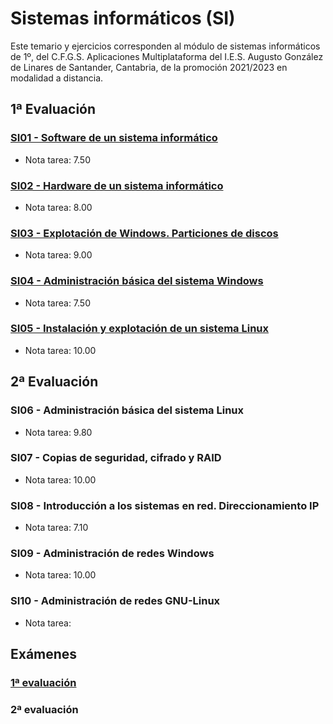 # Sistemas informáticos (SI)
Este temario y ejercicios corresponden al módulo de sistemas informáticos de 1º, del C.F.G.S. Aplicaciones Multiplataforma del I.E.S. Augusto González de Linares de Santander, Cantabria, de la promoción 2021/2023 en modalidad a distancia.
## 1ª Evaluación
### [SI01 - Software de un sistema informático](https://github.com/DiegoGlez1992/DAM/tree/main/Sistemas%20Inform%C3%A1ticos/SI01%20-%20Software%20de%20un%20sistema%20inform%C3%A1tico)
* Nota tarea: 7.50
### [SI02 - Hardware de un sistema informático](https://github.com/DiegoGlez1992/DAM/tree/main/Sistemas%20Inform%C3%A1ticos/SI02%20-%20Hardware%20de%20un%20sistema%20inform%C3%A1tico)
* Nota tarea: 8.00
### [SI03 - Explotación de Windows. Particiones de discos](https://github.com/DiegoGlez1992/DAM/tree/main/Sistemas%20Inform%C3%A1ticos/SI03%20-%20Explotaci%C3%B3n%20de%20Windows.%20Particiones%20de%20discos)
* Nota tarea: 9.00
### [SI04 - Administración básica del sistema Windows](https://github.com/DiegoGlez1992/DAM/tree/main/Sistemas%20Inform%C3%A1ticos/SI04%20-%20Administraci%C3%B3n%20b%C3%A1sica%20del%20sistema%20Windows)
* Nota tarea: 7.50
### [SI05 - Instalación y explotación de un sistema Linux](https://github.com/DiegoGlez1992/DAM/tree/main/Sistemas%20Inform%C3%A1ticos/SI05%20-%20Instalaci%C3%B3n%20y%20explotaci%C3%B3n%20de%20un%20sistema%20Linux)
* Nota tarea: 10.00
## 2ª Evaluación
### SI06 - Administración básica del sistema Linux
* Nota tarea: 9.80
### SI07 - Copias de seguridad, cifrado y RAID
* Nota tarea: 10.00
### SI08 - Introducción a los sistemas en red. Direccionamiento IP
* Nota tarea: 7.10
### SI09 - Administración de redes Windows
* Nota tarea: 10.00
### SI10 - Administración de redes GNU-Linux
* Nota tarea: 
## Exámenes
### [1ª evaluación](https://github.com/DiegoGlez1992/DAM/tree/main/Sistemas%20Inform%C3%A1ticos/Examen%201%C2%AA%20evaluaci%C3%B3n)
### 2ª evaluación
